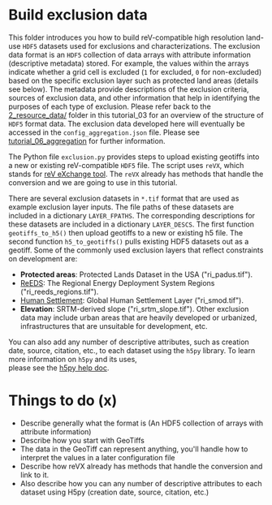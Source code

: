 Build exclusion data
===
This folder introduces you how to build reV-compatible high resolution 
land-use `HDF5` datasets used for exclusions and characterizations.
The exclusion data format is an `HDF5` collection of data arrays with 
attribute information (descriptive metadata) stored. For example, the values 
within the arrays indicate whether a grid cell is excluded (`1` for excluded, 
`0` for non-excluded) based on the specific exclusion layer such as protected 
land areas (details see below). The metadata 
provide descriptions of the exclusion criteria, sources of exclusion data, and 
other information that help in identifying the purposes of each type of
 exclusion. Please refer back to the 
[2_resource_data/](../../tutorial_03_input_builds/2_resource_data/) folder 
in this tutorial_03 for an overview of the structure of `HDF5` 
format data. The exclusion data developed here will eventually be accessed in the 
`config_aggregation.json` file. Please see 
[tutorial_06_aggregation](../../tutorial_06_aggregation/) for further information. 


The Python file `exclusion.py` provides steps to upload existing geotiffs 
into a new or existing reV-compatible `HDF5` file. The script uses `reVX`, 
which stands for 
[reV eXchange tool](https://github.com/NREL/reVX/tree/main?tab=readme-ov-file). 
The `reVX` already has methods that 
handle the conversion and we are going to use in this tutorial. 


There are several exclusion datasets in `*.tif` format that are used as example 
exclusion layer inputs. The file paths of these datasets are included in a 
dictionary `LAYER_FPATHS`. 
The corresponding descriptions for these datasets are 
included in a dictionary `LAYER_DESCS`. The first function `geotiffs_to_h5()` 
then upload geotiffs to a new or existing h5 file. 
The second function `h5_to_geotiffs()` pulls existing 
HDF5 datasets out as a geotiff.
Some of the commonly used exclusion 
layers that reflect constraints on development are:
- **Protected areas**: Protected Lands Dataset in the USA ("ri_padus.tif"). 
- [ReEDS](https://www.nrel.gov/analysis/reeds/): The Regional Energy 
Deployment System Regions ("ri_reeds_regions.tif"). 
- [Human Settlement](https://human-settlement.emergency.copernicus.eu): 
Global Human Settlement Layer ("ri_smod.tif"). 
- **Elevation**: SRTM-derived slope ("ri_srtm_slope.tif"). 
Other exclusion data may include urban areas that are heavily developed or 
urbanized, infrastructures that are unsuitable for development, etc. 

You can also add any number of descriptive attributes, 
such as creation date, source, citation, etc., to each dataset 
using the `h5py` library. To learn more information on `h5py` and its uses,  
please see the [h5py help doc](https://docs.h5py.org/en/stable/quick.html#core-concepts).



Things to do (x)
===
- Describe generally what the format is (An HDF5 collection of arrays with attribute information)
- Describe how you start with GeoTiffs
- The data in the GeoTiff can represent anything, you'll handle how to interpret the values
  in a later configuration file
- Describe how reVX already has methods that handle the conversion and link to it.
- Also describe how you can any number of descriptive attributes to each dataset using H5py (creation date, source, citation, etc.)
